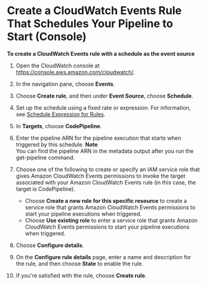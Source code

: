 # Create a CloudWatch Events Rule That Schedules Your Pipeline to Start \(Console\)<a name="pipelines-trigger-source-schedule-console"></a>

**To create a CloudWatch Events rule with a schedule as the event source**

1. Open the CloudWatch console at [https://console\.aws\.amazon\.com/cloudwatch/](https://console.aws.amazon.com/cloudwatch/)\.

1. In the navigation pane, choose **Events**\.

1. Choose **Create rule**, and then under **Event Source**, choose **Schedule**\.

1. Set up the schedule using a fixed rate or expression\. For information, see [Schedule Expression for Rules](https://docs.aws.amazon.com/AmazonCloudWatch/latest/events/ScheduledEvents.html)\.

1. In **Targets**, choose **CodePipeline**\.

1. Enter the pipeline ARN for the pipeline execution that starts when triggered by this schedule\.
**Note**  
You can find the pipeline ARN in the metadata output after you run the get\-pipeline command\.

1. Choose one of the following to create or specify an IAM service role that gives Amazon CloudWatch Events permissions to invoke the target associated with your Amazon CloudWatch Events rule \(in this case, the target is CodePipeline\)\. 
   + Choose **Create a new role for this specific resource** to create a service role that grants Amazon CloudWatch Events permissions to start your pipeline executions when triggered\.
   + Choose **Use existing role** to enter a service role that grants Amazon CloudWatch Events permissions to start your pipeline executions when triggered\.

1. Choose **Configure details**\.

1. On the **Configure rule details** page, enter a name and description for the rule, and then choose **State** to enable the rule\.

1. If you're satisfied with the rule, choose **Create rule**\.